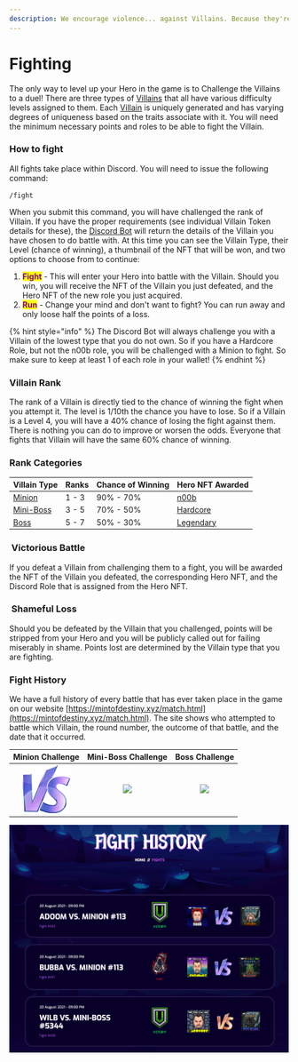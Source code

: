 ```yaml
---
description: We encourage violence... against Villains. Because they're bad.
---
```


# Fighting

The only way to level up your Hero in the game is to Challenge the Villains to a duel! There are three types of [Villains](../tokens/villains/) that all have various difficulty levels assigned to them. Each [Villain](../tokens/villains/) is uniquely generated and has varying degrees of uniqueness based on the traits associate with it. You will need the minimum necessary points and roles to be able to fight the Villain.

### How to fight

All fights take place within Discord. You will need to issue the following command:

```
/fight
```

When you submit this command, you will have challenged the rank of Villain. If you have the proper requirements (see individual Villain Token details for these), the [Discord Bot](broken-reference) will return the details of the Villain you have chosen to do battle with. At this time you can see the Villain Type, their Level (chance of winning), a thumbnail of the NFT that will be won, and two options to choose from to continue:

1. <mark style="color:purple;">**Fight**</mark> - This will enter your Hero into battle with the Villain. Should you win, you will receive the NFT of the Villain you just defeated, and the Hero NFT of the new role you just acquired.
2. <mark style="color:purple;">**Run**</mark> - Change your mind and don't want to fight? You can run away and only loose half the points of a loss.

{% hint style="info" %}
The Discord Bot will always challenge you with a Villain of the lowest type that you do not own. So if you have a Hardcore Role, but not the n00b role, you will be challenged with a Minion to fight. So make sure to keep at least 1 of each role in your wallet!
{% endhint %}

### Villain Rank

The rank of a Villain is directly tied to the chance of winning the fight when you attempt it. The level is 1/10th the chance you have to lose. So if a Villain is a Level 4, you will have a 40% chance of losing the fight against them. There is nothing you can do to improve or worsen the odds. Everyone that fights that Villain will have the same 60% chance of winning.

### Rank Categories

| Villain Type                                 | Ranks | Chance of Winning | Hero NFT Awarded                           |
| -------------------------------------------- | ----- | ----------------- | ------------------------------------------ |
| [Minion](../tokens/villains/minion.md)       | 1 - 3 | 90% - 70%         | [n00b](../tokens/heroes/n00b.md)           |
| [Mini-Boss](../tokens/villains/mini-boss.md) | 3 - 5 | 70% - 50%         | [Hardcore](../tokens/heroes/hardcore.md)   |
| [Boss](../tokens/villains/boss.md)           | 5 - 7 | 50% - 30%         | [Legendary](../tokens/heroes/legendary.md) |

### <img src="https://mintofdestiny.xyz/assets/img/others/win.png" alt="" data-size="line"> Victorious Battle

If you defeat a Villain from challenging them to a fight, you will be awarded the NFT of the Villain you defeated, the corresponding Hero NFT, and the Discord Role that is assigned from the Hero NFT.

### <img src="https://mintofdestiny.xyz/assets/img/others/lost.png" alt="" data-size="line"> Shameful Loss

Should you be defeated by the Villain that you challenged, points will be stripped from your Hero and you will be publicly called out for failing miserably in shame. Points lost are determined by the Villain type that you are fighting.

### Fight History

We have a full history of every battle that has ever taken place in the game on our website [https://mintofdestiny.xyz/match.html](https://mintofdestiny.xyz/match.html). The site shows who attempted to battle which Villain, the round number, the outcome of that battle, and the date that it occurred.

|               Minion Challenge              |                       Mini-Boss Challenge                      |                         Boss Challenge                         |
| :-----------------------------------------: | :------------------------------------------------------------: | :------------------------------------------------------------: |
| ![](<../.gitbook/assets/image (3) (1).png>) | ![](https://mintofdestiny.xyz/assets/img/others/game-vs3.webp) | ![](https://mintofdestiny.xyz/assets/img/others/game-vs1.webp) |

![](<../.gitbook/assets/image (2).png>)

